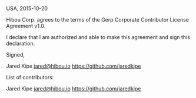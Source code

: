 USA, 2015-10-20

Hibou Corp. agrees to the terms of the Gerp Corporate Contributor License Agreement v1.0.

I declare that I am authorized and able to make this agreement and sign this declaration.

Signed,

Jared Kipe jared@hibou.io https://github.com/jaredkipe

List of contributors:

Jared Kipe jared@hibou.io https://github.com/jaredkipe
